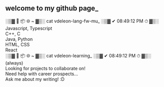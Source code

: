 ## welcome to my github page_   
░▒▓ 🌱 📦 🌐 ~ ▓▒░ cat vdeleon-lang-fw-mu_                              ░▒▓ ✔ 08:49:12 PM ⏱ ▓▒░   
Javascript, Typescript   
C++, C   
Java, Python   
HTML, CSS   
React   
░▒▓ 🌱 📦 🌐 ~ ▓▒░ cat vdeleon-learning_                                ░▒▓ ✔ 08:49:12 PM ⏱ ▓▒░   
(always)   
Looking for projects to collaborate on!   
Need help with career prospects...   
Ask me about my writing! :D   
